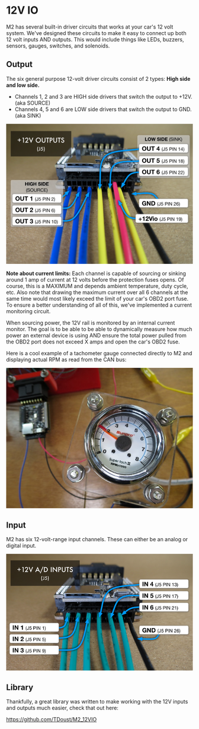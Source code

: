 # 12V IO

M2 has several built-in driver circuits that works at your car's 12 volt system. We've designed these circuits to make it easy to connect up both 12 volt inputs AND outputs. This would include things like LEDs, buzzers, sensors, gauges, switches, and solenoids.

## Output

The six general purpose 12-volt driver circuits consist of 2 types: **High side and low side.**

- Channels 1, 2 and 3 are HIGH side drivers that switch the output to +12V. (aka SOURCE)
- Channels 4, 5 and 6 are LOW side drivers that switch the output to GND. (aka SINK)

<img src="/images/OUTPUT_pins.png" width="640"/>

**Note about current limits:** Each channel is capable of sourcing or sinking around 1 amp of current at 12 volts before the protection fuses opens. Of course, this is a MAXIMUM and depends ambient temperature, duty cycle, etc. Also note that drawing the maximum current over all 6 channels at the same time would most likely exceed the limit of your car's OBD2 port fuse. To ensure a better understanding of all of this, we've implemented a current monitoring circuit.

When sourcing power, the 12V rail is monitored by an internal current monitor. The goal is to be able to be able to dynamically measure how much power an external device is using AND ensure the total power pulled from the OBD2 port does not exceed X amps and open the car's OBD2 fuse.

Here is a cool example of a tachometer gauge connected directly to M2 and displaying actual RPM as read from the CAN bus:

<img src="/images/IMG_6519.JPG" width="640"/>

## Input

M2 has six 12-volt-range input channels. These can either be an analog or digital input.

<img src="/images/INPUT_pins.png" width="640"/>

<!-- TO DO: Add diagram and photos -->

<!-- TO DO: Add description of connector, wire harness, where to buy parts, etc -->

## Library

Thankfully, a great library was written to make working with the 12V inputs and outputs much easier, check that out here:

https://github.com/TDoust/M2_12VIO
